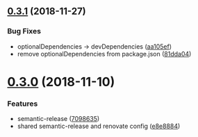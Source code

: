 ## [0.3.1](https://github.com/mike-north/ember-add-to-homescreen/compare/v0.3.0...v0.3.1) (2018-11-27)


### Bug Fixes

* optionalDependencies -> devDependencies ([aa105ef](https://github.com/mike-north/ember-add-to-homescreen/commit/aa105ef))
* remove optionalDependencies from package.json ([81dda04](https://github.com/mike-north/ember-add-to-homescreen/commit/81dda04))

# [0.3.0](https://github.com/mike-north/ember-add-to-homescreen/compare/v0.2.4...v0.3.0) (2018-11-10)


### Features

* semantic-release ([7098635](https://github.com/mike-north/ember-add-to-homescreen/commit/7098635))
* shared semantic-release and renovate config ([e8e8884](https://github.com/mike-north/ember-add-to-homescreen/commit/e8e8884))
